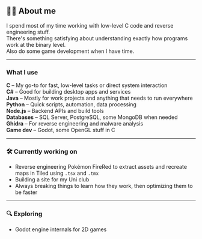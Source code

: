 ## 👋🏽 About me

I spend most of my time working with low-level C code and reverse engineering stuff.  
There's something satisfying about understanding exactly how programs work at the binary level.  
Also do some game development when I have time.

---

### What I use

**C** – My go-to for fast, low-level tasks or direct system interaction  
**C#** – Good for building desktop apps and services  
**Java** – Mostly for work projects and anything that needs to run everywhere  
**Python** – Quick scripts, automation, data processing  
**Node.js** – Backend APIs and build tools  
**Databases** – SQL Server, PostgreSQL, some MongoDB when needed  
**Ghidra** – For reverse engineering and malware analysis  
**Game dev** – Godot, some OpenGL stuff in C

---

### 🛠️ Currently working on

- Reverse engineering Pokémon FireRed to extract assets and recreate maps in Tiled using `.tsx` and `.tmx`
- Building a site for my Uni club
- Always breaking things to learn how they work, then optimizing them to be faster

---

### 🔍 Exploring

- Godot engine internals for 2D games
